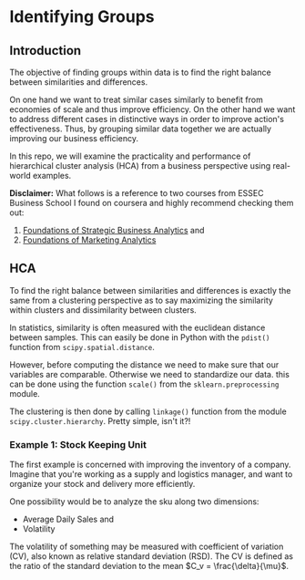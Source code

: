 
# Identifying Groups

## Introduction

The objective of finding groups within data is to find the right balance between similarities and differences. 

On one hand we want to treat similar cases similarly to benefit from economies of scale and thus improve efficiency. On the other hand we want to address different cases in distinctive ways in order to improve action's effectiveness.
Thus, by grouping similar data together we are actually improving our business efficiency. 

In this repo, we will examine the practicality and performance of hierarchical cluster analysis (HCA) from a business perspective using real-world examples. 

**Disclaimer:** What follows is a reference to two courses from ESSEC Business School I found on coursera and  highly recommend checking them out:

1. [Foundations of Strategic Business Analytics](https://bit.ly/3vnJBZl) and
2. [Foundations of Marketing Analytics](https://bit.ly/32UFibO)
 

## HCA

To find the right balance between similarities and differences is exactly the same from a clustering perspective as to say maximizing the similarity within clusters and dissimilarity between clusters.

In statistics, similarity is often measured with the euclidean distance between samples. This can easily be done in Python with the `pdist()` function from `scipy.spatial.distance`. 

However, before computing the distance we need to make sure that our variables are comparable. Otherwise we need to standardize our data. this can be done using the function `scale()` from the `sklearn.preprocessing` module.

The clustering is then done by calling `linkage()` function from the module `scipy.cluster.hierarchy`. 
Pretty simple, isn't it?!


### Example 1: Stock Keeping Unit

The first example is concerned with improving the inventory of a company. 
Imagine that you're working as a supply and logistics manager, and want to organize your stock and delivery more efficiently. 

One possibility would be to analyze the sku along two dimensions:
* Average Daily Sales and
* Volatility

The volatility of something may be measured with  coefficient of variation (CV), also known as relative standard deviation (RSD). The CV is defined as the ratio of the standard deviation to the mean $C_v = \frac{\delta}{\mu}$.
